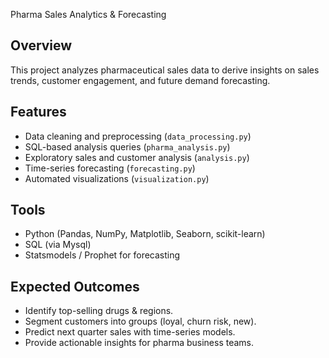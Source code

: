  Pharma Sales Analytics & Forecasting

##  Overview
This project analyzes pharmaceutical sales data to derive insights on sales trends, customer engagement, and future demand forecasting.

## Features
- Data cleaning and preprocessing (`data_processing.py`)
- SQL-based analysis queries (`pharma_analysis.py`)
- Exploratory sales and customer analysis (`analysis.py`)
- Time-series forecasting (`forecasting.py`)
- Automated visualizations (`visualization.py`)

##  Tools
- Python (Pandas, NumPy, Matplotlib, Seaborn, scikit-learn)
- SQL (via Mysql)
- Statsmodels / Prophet for forecasting

##  Expected Outcomes
- Identify top-selling drugs & regions.
- Segment customers into groups (loyal, churn risk, new).
- Predict next quarter sales with time-series models.
- Provide actionable insights for pharma business teams.
